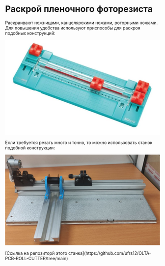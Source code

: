 # Раскрой пленочного фоторезиста
Раскраивают ножницами, канцелярскими ножами, роторными ножами.  
Для повышения удобства используют приспособы для раскроя подобных конструкций:  
<p align="center">
 <img width="700px" src="src/1.jpg" alt="qr"/>
</p>
Если требуется резать много и точно, то можно использовать станок подобной конструкции:
<p align="center">
 <img width="700px" src="https://github.com/ufrs12/OLTA-PCB-ROLL-CUTTER/blob/main/src/1.jpg" alt="qr"/>
</p>
[Ссылка на репозиторй этого станка](https://github.com/ufrs12/OLTA-PCB-ROLL-CUTTER/tree/main)

